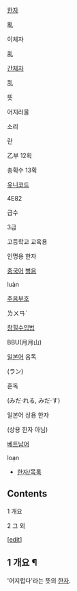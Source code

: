[한자](%ED%95%9C%EC%9E%90.md)

亂

이체자

乱

[간체자](%EA%B0%84%ED%99%94%EC%9E%90.md)

乱

뜻

어지러울

소리

란

乙부 12획

총획수 13획

[유니코드](%EC%9C%A0%EB%8B%88%EC%BD%94%EB%93%9C.md)

4E82

급수

3급

고등학교 교육용

인명용 한자

[중국어](%EC%A4%91%EA%B5%AD%EC%96%B4.md) [병음](%EB%B3%91%EC%9D%8C.md)

luàn

[주음부호](%EC%A3%BC%EC%9D%8C%EB%B6%80%ED%98%B8.md)

ㄌㄨㄢˋ

[창힐수입법](%EC%B0%BD%ED%9E%90%EC%88%98%EC%9E%85%EB%B2%95.md)

BBU(月月山)

[일본어](%EC%9D%BC%EB%B3%B8%EC%96%B4.md) 음독

(ラン)

훈독

(みだ·れる, みだ·す)

일본어 상용 한자

(상용 한자 아님)

[베트남어](%EB%B2%A0%ED%8A%B8%EB%82%A8%EC%96%B4.md)

loạn

  

  * [한자/목록](%ED%95%9C%EC%9E%90/%EB%AA%A9%EB%A1%9D.md)  

## Contents

    

1 개요

2 그 외

[[edit](http://rigvedawiki.net/r1/wiki.php/%E4%BA%82?action=edit&section=1)]

## 1 개요 ¶

'어지럽다'라는 뜻의 [한자](%ED%95%9C%EC%9E%90.md). 